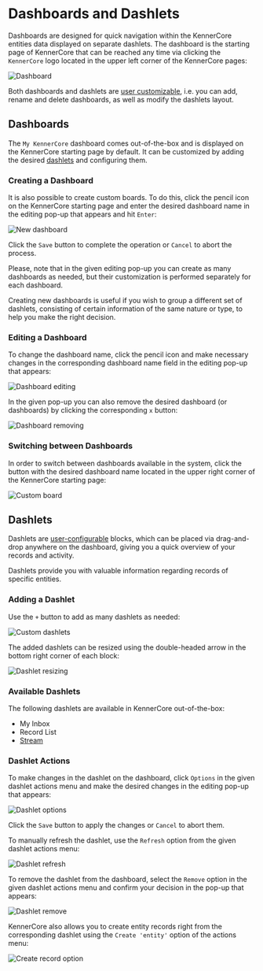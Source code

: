 # Dashboards and Dashlets

Dashboards are designed for quick navigation within the KennerCore entities data displayed on separate dashlets. The dashboard is the starting page of KennerCore that can be reached any time via clicking the `KennerCore` logo located in the upper left corner of the KennerCore pages:

![Dashboard](../../_assets/dashboards-and-dashlets/dashboard-interface.jpg)

Both dashboards and dashlets are [user customizable](./user-interface-core.md#user-interface-settings), i.e. you can add, rename and delete dashboards, as well as modify the dashlets layout.

## Dashboards

The `My KennerCore` dashboard comes out-of-the-box and is displayed on the KennerCore starting page by default. It can be customized by adding the desired [dashlets](#dashlets) and configuring them. 

### Creating a Dashboard

It is also possible to create custom boards. To do this, click the pencil icon on the KennerCore starting page and enter the desired dashboard name in the editing pop-up that appears and hit `Enter`:

![New dashboard](../../_assets/dashboards-and-dashlets/dashboard-new-core.jpg)

Click the `Save` button to complete the operation or `Cancel` to abort the process.

Please, note that in the given editing pop-up you can create as many dashboards as needed, but their customization is performed separately for each dashboard. 

Creating new dashboards is useful if you wish to group a different set of dashlets, consisting of certain information of the same nature or type, to help you make the right decision.

### Editing a Dashboard

To change the dashboard name, click the pencil icon and make necessary changes in the corresponding dashboard name field in the editing pop-up that appears:

![Dashboard editing](../../_assets/dashboards-and-dashlets/dashboard-editing.jpg)

In the given pop-up you can also remove the desired dashboard (or dashboards) by clicking the corresponding `x` button:

![Dashboard removing](../../_assets/dashboards-and-dashlets/dashboard-removing.jpg)

### Switching between Dashboards

In order to switch between dashboards available in the system, click the button with the desired dashboard name located in the upper right corner of the KennerCore starting page:

![Custom board](../../_assets/dashboards-and-dashlets/custom-board.jpg)

## Dashlets

Dashlets are [user-configurable](./user-interface-core.md#user-interface-settings) blocks, which can be placed via drag-and-drop anywhere on the dashboard, giving you a quick overview of your records and activity. 

Dashlets provide you with valuable information regarding records of specific entities.

### Adding a Dashlet

Use the `+` button to add as many dashlets as needed:

![Custom dashlets](../../_assets/dashboards-and-dashlets/custom-dashlets-core.jpg)

The added dashlets can be resized using the double-headed arrow in the bottom right corner of each block:

![Dashlet resizing](../../_assets/dashboards-and-dashlets/dashlet-resizing.jpg)

### Available Dashlets

The following dashlets are available in KennerCore out-of-the-box:
- My Inbox
- Record List
- [Stream](./stream-core.md)

### Dashlet Actions 

To make changes in the dashlet on the dashboard, click `Options` in the given dashlet actions menu and make the desired changes in the editing pop-up that appears:

![Dashlet options](../../_assets/dashboards-and-dashlets/dashlet-options-core.jpg)

Click the `Save` button to apply the changes or `Cancel` to abort them.

To manually refresh the dashlet, use the `Refresh` option from the given dashlet actions menu:

![Dashlet refresh](../../_assets/dashboards-and-dashlets/dashlet-refresh.jpg)

To remove the dashlet from the dashboard, select the `Remove` option in the given dashlet actions menu and confirm your decision in the pop-up that appears:

![Dashlet remove](../../_assets/dashboards-and-dashlets/dashlet-remove-core.jpg)

KennerCore also allows you to create entity records right from the corresponding dashlet using the `Create 'entity'` option of the actions menu:

![Create record option](../../_assets/dashboards-and-dashlets/create-record-option.jpg)